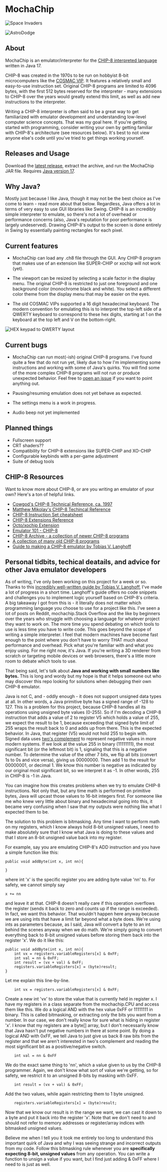 # MochaChip

![Space Invaders](assets/screen1.png)

![AstroDodge](assets/screen2.png)

## About

MochaChip is an emulator/interpreter for the [CHIP-8 interpreted language](https://en.wikipedia.org/wiki/CHIP-8) written
in Java 17.

CHIP-8 was created in the 1970s to be run on hobbyist 8-bit microcomputers like
the [COSMAC VIP](https://en.wikipedia.org/wiki/COSMAC_VIP). It features a relatively
small and easy-to-use instruction set. Original CHIP-8 programs are limited to 4096 bytes, with the first 512 bytes
reserved
for the interpreter - many extensions to CHIP-8 over the years would greatly extend this limit, as well as add new
instructions
to the interpreter.

Writing a CHIP-8 interpreter is often said to be a great way to get familiarized with emulator development and
understanding low-level computer science concepts. That was my goal here. If you're getting started with programming,
consider writing your own by getting familiar with CHIP-8's architecture (see resources below). It's best to not view anyone else's code until
you've tried to get things working yourself.

## Releases and Usage

Download the [latest release](https://github.com/VinceIP/MochaChip/releases/), extract the archive, and run the MochaChip
JAR file. Requires [Java version 17](https://www.oracle.com/java/technologies/downloads/).

## Why Java?

Mostly just because I like Java, though it may not be the best choice as I've come to learn - read more about that
below.
Regardless, Java offers a lot in terms of very easy to use GUI libraries like Swing. CHIP-8 is an incredibly simple
interpreter
to emulate, so there's not a lot of overhead or performance concerns (also, Java's reputation for poor performance is
largely undeserved).
Drawing CHIP-8's output to the screen is done entirely in Swing by essentially painting rectangles for each pixel.

## Current features

- MochaChip can load any .ch8 file through the GUI. Any CHIP-8 program that makes use of an extension like SUPER-CHIP or
  xochip will not work (yet).

- The viewport can be resized by selecting a scale factor in the display menu. The original CHIP-8 is restricted to just
  one foreground and one background color (monochrome black and white). You select a different color theme from the
  display
  menu that may be easier on the eyes.

- The old COSMAC VIPs supported a 16 digit hexadecimal keyboard. The modern convention for emulating this is to
  interpret the top-left
  side of a QWERTY keyboard to correspond to these hex digits, starting at 1 on the keyboard at the top left and V on
  the bottom-right.

![HEX keypad to QWERTY layout](assets/keypad.gif)

## Current bugs

- MochaChip can run most(-ish) original CHIP-8 programs. I've found quite a few that do not run yet, likely due to how
  I'm implementing some instructions and working with some of Java's quirks. You will find some of the more complex
  CHIP-8 programs will not run or produce unexpected behavior. Feel free
  to [open an issue](https://github.com/VinceIP/MochaChip/issues)
  if you want to point anything out.

- Pausing/resuming emulation does not yet behave as expected.

- The settings menu is a work in progress.
- Audio beep not yet implemented

## Planned things

- Fullscreen support
- CRT shaders??
- Compatibility for CHIP-8 extensions like SUPER-CHIP and XO-CHIP
- Configurable keybinds with a per-game adjustment
- Suite of debug tools

## CHIP-8 Resources

Want to know more about CHIP-8, or are you writing an emulator of your own? Here's a ton of helpful links.

- [Cowgod's CHIP-8 Technical Reference, ca. 1997](http://devernay.free.fr/hacks/chip8/C8TECH10.HTM)
- [Matthew Mikolay's CHIP-8 Techincal Reference](https://github.com/mattmikolay/chip-8/wiki/CHIP%E2%80%908-Technical-Reference)
- [CHIP-8 Instruction Set cheatsheet](https://johnearnest.github.io/Octo/docs/chip8ref.pdf)
- [CHIP-8 Extensions Reference](https://github.com/mattmikolay/chip-8/wiki/CHIP%E2%80%908-Extensions-Reference)
- [Octo/xochip Extension](https://johnearnest.github.io/Octo/docs/XO-ChipSpecification.html)
- [Emulator 101 - CHIP-8](http://www.emulator101.com/introduction-to-chip-8.html)
- [CHIP-8 Archive - a collection of newer CHIP-8 programs](https://johnearnest.github.io/chip8Archive/)
- [A collection of many old CHIP-8 programs](https://github.com/kripod/chip8-roms)
- [Guide to making a CHIP-8 emulator by Tobias V. Langhoff](https://tobiasvl.github.io/blog/write-a-chip-8-emulator/)

## Personal tidbits, techical deatails, and advice for other Java emulator developers

As of writing, I've only been working on this project for a week or so. Thanks to this [incredibly well-written
guide by Tobias V. Langhoff](https://tobiasvl.github.io/blog/write-a-chip-8-emulator/), I've made a lot of progress in
a short time. Langhoff's guide offers no code snippets and challenges you to implement logic yourself based on
CHIP-8's criteria. A big takeaway I got from this is - it literally does not matter which programming language you choose
to use for a project like this. I've seen a lot of posts on Reddit, mochachip.Stack Overflow and the like by beginners over the years
who struggle with choosing a language for whatever project they want to work on. The more time you spend debating on which
tools to use is less time you have to write code. This goes beyond the scope of writing a simple interpreter. I feel that
modern machines have become fast enough to the point where you don't have to worry THAT much about performance and overhead.
Pick what you're familiar with and what you enjoy using. For me right now, it's Java. If you're writing a 3D renderer from
scratch or targeting mobile devices or web browsers, there's a little more room to debate which tools to use.

That being said, let's talk about **Java and working with small numbers like bytes.** This is long and wordy but my hope
is that it helps someone out who may discover this repo looking for solutions when debugging their own CHIP-8 emulator.

Java is not C, and - oddly enough - it does not support unsigned data types at all. In other words, a Java primitive byte
has a signed range of -128 to 127. This is a problem for this project, because CHIP-8 handles all its operations using
unsigned byte values (0-255). So if I'm decoding a CHIP-8 instruction that adds a value of 2 to register V5 which holds
a value of 255, we expect the result to be 1, because exceeding that signed byte limit of 255 wraps the result back to
0 and adds up from there. This is the expected behavior. In Java, that register (V5) would not hold 255 to begin with.
Signed data uses [two's complement](https://en.wikipedia.org/wiki/Two%27s_complement) to represent negative values in
more modern systems. If we look at the value 255 in binary (11111111), the most significant bit (or the leftmost bit)
is 1, signaling that this is a negative number. To determine the value of the other 7 bits, we flip all bits (convert
1s to 0s and vice versa), giving us 00000000. Then add 1 to the result for 00000001, or decimal 1. We know this number
is negative as indicated by our original most significant bit, so we interpret it as -1. In other words, 255 in CHIP-8
is -1 in Java.

You can imagine how this creates problems when we try to emulate CHIP-8 instructions. Not only that, but any time
math is performed on primitive bytes, Java will upcast those values to 16-bit integers first. For someone like me who
knew very little about binary and hexadecimal going into this, it became very confusing when I saw that my outputs
were nothing like what I expected them to be.

The solution to this problem is bitmasking. Any time I want to perform math on my registers, which I know always hold
8-bit unsigned values, I need to make absolutely sure that I know what Java is doing to these values and that I store
an 8-bit unsigned value back into my register.

For example, say you are emulating CHIP-8's ADD instruction and you have a simple function like this:
```
public void addByte(int x, int nn){

}
```
where int 'x' is the specific register you are adding byte value 'nn' to. For safety, we cannot simply say
```
x += nn
```

and leave it at that. CHIP-8 doesn't really care if this operation overflows the register (sends it back to zero
and counts up if the range is exceeded). In fact, we want this behavior. That wouldn't happen here anyway because
we are using ints that have a limit far beyond what a byte does. We're using ints as parameters because, as I said,
Java will convert a byte to an int behind the scenes anyway when we do math. We're simply going to convert everything
back to 8-bit unsigned values before storing them back into the register 'x'. We do it like this:
```
public void addByte(int x, int nn){
    int vx = registers.variableRegisters[x] & 0xFF;
    int val = nn & 0xFF;
    int result = (vx + val) & 0xFF;
    registers.variableRegisters[x] = (byte)result;
}
```

Let me explain this line-by-line.

```
    int vx = registers.variableRegisters[x] & 0xFF;
```

Create a new int 'vx' to store the value that is currently held in register x. I have my registers in a class separate
from the mochachip.CPU and access them like this. We do a logical AND with the hex value 0xFF or 11111111 in binary. This is called
bitmasking, or extracting only the bits you want from a number. In our case, we don't really know for sure what is
hiding in register 'x'. I know that my registers are a byte[] array, but I don't necessarily know that Java hasn't put
negative numbers in there at some point. By doing a logical AND with 0xFF, we tell Java to just give us back 8 raw
bits from the register and that we aren't interested in two's complement and reading the most significant bit as
a positive/negative switch.

```
    int val = nn & 0xFF
```

We do the exact same thing to 'nn', which a value given to us by the CHIP-8 programmer. Again, we don't know what sort
of value we're getting, so for safety, we restrict it to an unsigned 8-bits by masking with 0xFF.

```
    int result = (vx + val) & 0xFF;
```

Add the two values, while again restricting them to 1 byte unsigned.

```
    registers.variableRegisters[x] = (byte)result;
```

Now that we know our result is in the range we want, we can cast it down to a byte and put it back into the register 'x'.
Note that we don't need to and should not refer to memory addresses or register/array indices with bitmasked unsigned values.

Believe me when I tell you it took me entirely too long to understand this important quirk of Java and why I was seeing
strange and incorrect outputs from my code. Follow this bitmasking rule whenever you are **specifically expecting 8-bit,
unsigned values** from any operation. You can write a function to unsign a value if you want, but I find just adding 
& 0xFF where I need to is just as well.